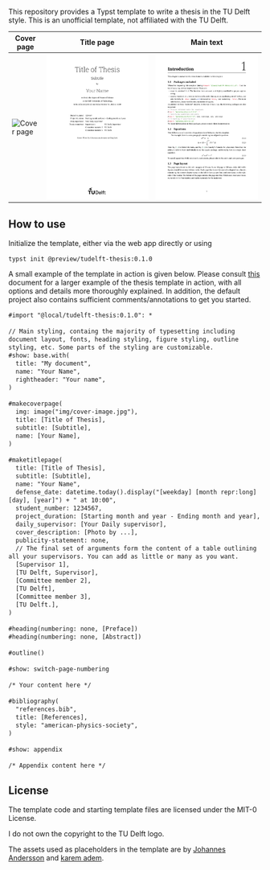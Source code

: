 

This repository provides a Typst template to write a thesis in the TU Delft style. This is an unofficial template, not affiliated with the TU Delft.

| Cover page               | Title page               | Main text                |
|--------------------------|--------------------------|--------------------------|
| ![Cover page](https://raw.githubusercontent.com/Vector04/tudelft-thesis-template/refs/heads/master/docs/example-p1.png) | ![Title Page](https://raw.githubusercontent.com/Vector04/tudelft-thesis-template/refs/heads/master/docs/example-p2.png) | ![Main Text Page](https://raw.githubusercontent.com/Vector04/tudelft-thesis-template/refs/heads/master/docs/example-p6.png) |

## How to use
Initialize the template, either via the web app directly or using

```
typst init @preview/tudelft-thesis:0.1.0
```
A small example of the template in action is given below. Please consult [this](https://github.com/Vector04/tudelft-thesis-template/blob/master/docs/Manual.pdf) document for a larger example of the thesis template in action, with all options and details more thoroughly explained. In addition, the default project also contains sufficient comments/annotations to get you started.
```typst
#import "@local/tudelft-thesis:0.1.0": *

// Main styling, containg the majority of typesetting including document layout, fonts, heading styling, figure styling, outline styling, etc. Some parts of the styling are customizable.
#show: base.with(
  title: "My document",
  name: "Your Name",
  rightheader: "Your name",
)

#makecoverpage(
  img: image("img/cover-image.jpg"),
  title: [Title of Thesis],
  subtitle: [Subtitle],
  name: [Your Name],
)

#maketitlepage(
  title: [Title of Thesis],
  subtitle: [Subtitle],
  name: "Your Name",
  defense_date: datetime.today().display("[weekday] [month repr:long] [day], [year]") + " at 10:00",
  student_number: 1234567,
  project_duration: [Starting month and year - Ending month and year],
  daily_supervisor: [Your Daily supervisor],
  cover_description: [Photo by ...],
  publicity-statement: none,
  // The final set of arguments form the content of a table outlining all your supervisors. You can add as little or many as you want.
  [Supervisor 1],
  [TU Delft, Supervisor],
  [Committee member 2],
  [TU Delft],
  [Committee member 3],
  [TU Delft.],
)

#heading(numbering: none, [Preface])
#heading(numbering: none, [Abstract])

#outline()

#show: switch-page-numbering

/* Your content here */

#bibliography(
  "references.bib",
  title: [References],
  style: "american-physics-society",
)

#show: appendix

/* Appendix content here */
```

## License

The template code and starting template files are licensed under the MIT-0 License. 

I do not own the copyright to the TU Delft logo. 

The assets used as placeholders in the template are by [Johannes Andersson](https://unsplash.com/@thejoltjoker?utm_content=creditCopyText&utm_medium=referral&utm_source=unsplash) and [karem adem](https://unsplash.com/@fezeikahapra?utm_content=creditCopyText&utm_medium=referral&utm_source=unsplash).
